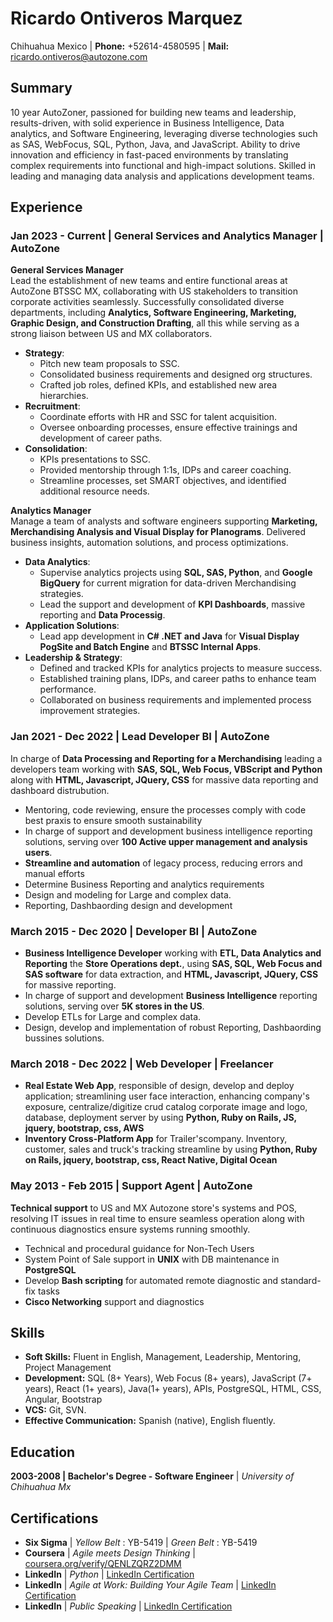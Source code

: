 # Ricardo Ontiveros Marquez
Chihuahua Mexico | **Phone:** +52614-4580595 | **Mail:** ricardo.ontiveros@autozone.com 
## **Summary**

10 year AutoZoner, passioned for building new teams and leadership, results-driven, with solid experience in Business Intelligence, Data analytics, and Software Engineering, leveraging diverse technologies such as SAS, WebFocus, SQL, Python, Java, and JavaScript. Ability to drive innovation and efficiency in fast-paced environments by translating complex requirements into functional and high-impact solutions. Skilled in leading and managing data analysis and applications development teams. 
## **Experience**

### **Jan 2023 - Current | General Services and Analytics Manager | AutoZone**
**General Services Manager**  
Lead the establishment of new teams and entire functional areas at AutoZone BTSSC MX, collaborating with US stakeholders to transition corporate activities seamlessly. Successfully consolidated diverse departments, including **Analytics, Software Engineering, Marketing, Graphic Design, and Construction Drafting**, all this while serving as a strong liaison between US and MX collaborators.  

- **Strategy**:  
  - Pitch new team proposals to SSC.  
  - Consolidated business requirements and designed org structures.  
  - Crafted job roles, defined KPIs, and established new area hierarchies.  
- **Recruitment**:  
  - Coordinate efforts with HR and SSC for talent acquisition.  
  - Oversee onboarding processes, ensure effective trainings and development of career paths.  
- **Consolidation**:  
  - KPIs presentations to SSC.  
  - Provided mentorship through 1:1s, IDPs and career coaching.  
  - Streamline processes, set SMART objectives, and identified additional resource needs.  

**Analytics Manager**  
Manage a team of analysts and software engineers supporting **Marketing, Merchandising Analysis and Visual Display for Planograms**. Delivered business insights, automation solutions, and process optimizations.

- **Data Analytics**:  
  - Supervise analytics projects using **SQL, SAS, Python**, and **Google BigQuery** for current migration for data-driven Merchandising strategies.  
  - Lead the support and development of **KPI Dashboards**, massive reporting and **Data Processig**.
- **Application Solutions**:  
  - Lead app development in **C# .NET  and Java** for **Visual Display PogSite and Batch Engine** and **BTSSC Internal Apps**.  
- **Leadership & Strategy**:  
  - Defined and tracked KPIs for analytics projects to measure success.  
  - Established training plans, IDPs, and career paths to enhance team performance.  
  - Collaborated on business requirements and implemented process improvement strategies. 

### **Jan 2021 - Dec 2022 | Lead Developer BI | AutoZone**  
In charge of **Data Processing and Reporting for a Merchandising** leading a developers team working with **SAS, SQL, Web Focus, VBScript and Python** along with **HTML, Javascript, JQuery, CSS** for massive data reporting and dashboard distrubution. 
- Mentoring, code reviewing, ensure the processes comply with code best praxis to ensure smooth sustainability
- In charge of support and development business intelligence reporting solutions, serving over **100 Active upper management and analysis users**. 
- **Streamline and automation** of legacy process, reducing errors and manual efforts
- Determine Business Reporting and analytics requirements 
- Design and modeling for Large and complex data.
- Reporting, Dashbaording design and development 

### **March 2015 - Dec 2020 | Developer BI | AutoZone**  
- **Business Intelligence Developer** working with **ETL, Data Analytics and Reporting** the **Store Operations dept.**, using **SAS, SQL, Web Focus and SAS software** for data extraction, and **HTML, Javascript, JQuery, CSS** for massive reporting. 
- In charge of support and development **Business Intelligence** reporting solutions, serving over **5K stores in the US**.
- Develop ETLs for Large and complex data.
- Design, develop and implementation of robust Reporting, Dashbaording bussines solutions. 


### **March 2018 - Dec 2022 | Web Developer | Freelancer** 
- **Real Estate Web App**, responsible of design, develop and deploy application; streamlining user face interaction, enhancing company's exposure, centralize/digitize crud catalog corporate image and logo, database, deployment server by using **Python, Ruby on Rails, JS, jquery, bootstrap, css, AWS** 
- **Inventory Cross-Platform App** for Trailer'scompany. Inventory, customer, sales and truck's tracking streamline by using **Python, Ruby on Rails, jquery, bootstrap, css, React Native, Digital Ocean**  

### **May 2013 - Feb 2015 | Support Agent | AutoZone**  
**Technical support** to US and MX Autozone store's systems and POS, resolving IT issues in real time to ensure seamless operation along with continuous diagnostics ensure systems running smoothly.  
- Technical and procedural guidance for Non-Tech Users
- System Point of Sale support in **UNIX**  with DB maintenance in **PostgreSQL**
- Develop **Bash scripting** for automated remote diagnostic and standard-fix tasks
- **Cisco Networking** support and diagnostics

## **Skills**

  - **Soft Skills:** Fluent in English, Management, Leadership, Mentoring, Project Management
  - **Development:** SQL (8+ Years), Web Focus (8+ years), JavaScript (7+ years), React (1+ years), Java(1+ years), APIs, PostgreSQL, HTML, CSS, Angular, Bootstrap
  - **VCS:** Git, SVN.
  - **Effective Communication:** Spanish (native), English fluently.

## **Education**

**2003-2008 | Bachelor's Degree - Software Engineer** | _University of Chihuahua Mx_

## **Certifications**

- **Six Sigma** | _Yellow Belt_ : YB-5419 | _Green Belt_ : YB-5419
- **Coursera** | _Agile meets Design Thinking_ | [coursera.org/verify/QENLZQRZ2DMM](https://www.coursera.org/verify/QENLZQRZ2DMM)
- **LinkedIn** | _Python_ | [LinkedIn Certification](https://www.linkedin.com/learning/certificates/34e97bd413c8d68475848c0120424db3f5735365c0b5d8fa16e4de02ea2c8cda)
- **LinkedIn** | _Agile at Work: Building Your Agile Team_ | [LinkedIn Certification](https://www.linkedin.com/learning/certificates/7fa4f88694378a986f867bc96304df70b640835ad3cab04596266b863704e06d?u=145525210)
- **LinkedIn** | _Public Speaking_ | [LinkedIn Certification](https://www.linkedin.com/learning/certificates/71f6b25f4176ccb4eeeec914a893dd543a4fbcbc2de093ad8ff6a9c1742379bf?u=145525210)
